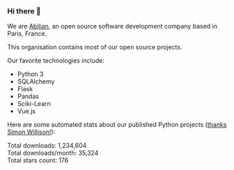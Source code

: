 ### Hi there 👋

We are [Abilian](https://abilian.com/), an open source software development company based in Paris, France.

This organisation contains most of our open source projects.

Our favorite technologies include:

- Python 3
- SQLAlchemy
- Flask
- Pandas
- Sciki-Learn
- Vue.js

Here are some automated stats about our published Python projects
([thanks Simon Willison!][sw-post]):

<!--marker-->
Total downloads: 1,234,604<br>
Total downloads/month: 35,324<br>
Total stars count: 176
<!--end-->

[sw-post]: https://simonwillison.net/2020/Jul/10/self-updating-profile-readme/